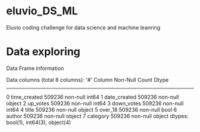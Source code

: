 # eluvio_DS_ML
Eluvio coding challenge for data science and machine leanring 

# Data exploring
Data Frame information

Data columns (total 8 columns):
'#'   Column        Non-Null Count   Dtype
---  ------        --------------   -----
 0   time_created  509236 non-null  int64
 1   date_created  509236 non-null  object
 2   up_votes      509236 non-null  int64
 3   down_votes    509236 non-null  int64
 4   title         509236 non-null  object
 5   over_18       509236 non-null  bool
 6   author        509236 non-null  object
 7   category      509236 non-null  object
dtypes: bool(1), int64(3), object(4)
